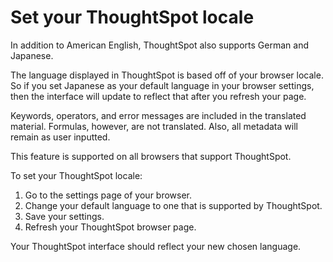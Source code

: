 # Set your ThoughtSpot locale

In addition to American English, ThoughtSpot also supports German and Japanese.

The language displayed in ThoughtSpot is based off of your browser locale. So if you set Japanese as your default language in your browser settings, then the interface will update to reflect that after you refresh your page.

Keywords, operators, and error messages are included in the translated material. Formulas, however, are not translated. Also, all metadata will remain as user inputted.

This feature is supported on all browsers that support ThoughtSpot.

To set your ThoughtSpot locale:

1.   Go to the settings page of your browser. 
2.   Change your default language to one that is supported by ThoughtSpot. 
3.   Save your settings. 
4.   Refresh your ThoughtSpot browser page. 

Your ThoughtSpot interface should reflect your new chosen language.

